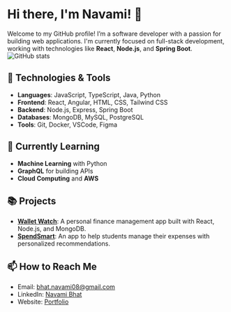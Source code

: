 # Hi there, I'm Navami! 👋

Welcome to my GitHub profile! I’m a software developer with a passion for building web applications. I'm currently focused on full-stack development, working with technologies like **React**, **Node.js**, and **Spring Boot**.
![GitHub stats](https://github-readme-stats.vercel.app/api?username=Nav0708&show_icons=true&count_private=true&hide=prs&hide_title=true)


## 🚀 Technologies & Tools
- **Languages**: JavaScript, TypeScript, Java, Python
- **Frontend**: React, Angular, HTML, CSS, Tailwind CSS
- **Backend**: Node.js, Express, Spring Boot
- **Databases**: MongoDB, MySQL, PostgreSQL
- **Tools**: Git, Docker, VSCode, Figma

## 🌱 Currently Learning
- **Machine Learning** with Python
- **GraphQL** for building APIs
- **Cloud Computing** and **AWS**

## 📚 Projects
- **[Wallet Watch](https://walletwatch-4-g7dxefauf6fwh8hx.westus-01.azurewebsites.net/%22)**: A personal finance management app built with React, Node.js, and MongoDB.
- **[SpendSmart](https://spendsmart.my.canva.site/)**: An app to help students manage their expenses with personalized recommendations.

## 📫 How to Reach Me
- Email: [bhat.navami08@gmail.com](mailto:bhat.navami08@gmail.com)
- LinkedIn: [Navami Bhat](https://www.linkedin.com/in/navamibhat/)
- Website: [Portfolio](https://nav0708.github.io/Portfolio/)
